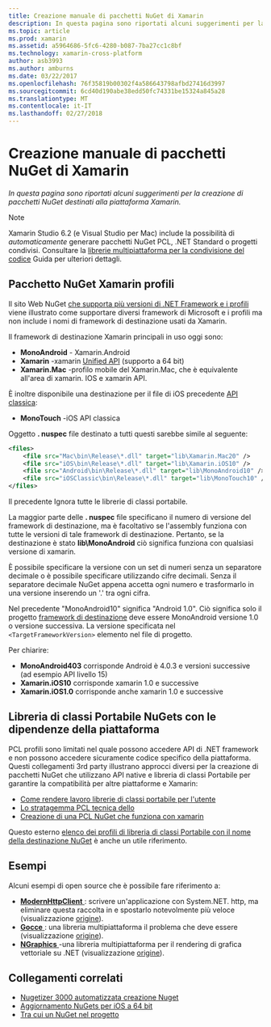 ```yaml
---
title: Creazione manuale di pacchetti NuGet di Xamarin
description: In questa pagina sono riportati alcuni suggerimenti per la creazione di pacchetti NuGet destinati alla piattaforma Xamarin.
ms.topic: article
ms.prod: xamarin
ms.assetid: a5964686-5fc6-4280-b087-7ba27cc1c8bf
ms.technology: xamarin-cross-platform
author: asb3993
ms.author: amburns
ms.date: 03/22/2017
ms.openlocfilehash: 76f35819b00302f4a586643798afbd27416d3997
ms.sourcegitcommit: 6cd40d190abe38edd50fc74331be15324a845a28
ms.translationtype: MT
ms.contentlocale: it-IT
ms.lasthandoff: 02/27/2018
---
```

# <a name="manually-creating-nuget-packages-for-xamarin"></a>Creazione manuale di pacchetti NuGet di Xamarin

_In questa pagina sono riportati alcuni suggerimenti per la creazione di pacchetti NuGet destinati alla piattaforma Xamarin._

> [!NOTE]
> Xamarin Studio 6.2 (e Visual Studio per Mac) include la possibilità di _automaticamente_ generare pacchetti NuGet PCL, .NET Standard o progetti condivisi.
> Consultare la [librerie multipiattaforma per la condivisione del codice](~/cross-platform/app-fundamentals/nuget-multiplatform-libraries/index.md) Guida per ulteriori dettagli.

## <a name="nuget-package-xamarin-profiles"></a>Pacchetto NuGet Xamarin profili


Il sito Web NuGet [che supporta più versioni di .NET Framework e i profili](https://docs.nuget.org/create/enforced-package-conventions) viene illustrato come supportare diversi framework di Microsoft e i profili ma non include i nomi di framework di destinazione usati da Xamarin.

Il framework di destinazione Xamarin principali in uso oggi sono:

* **MonoAndroid** - Xamarin.Android
* **Xamarin** -xamarin [Unified API](~/cross-platform/macios/unified/index.md) (supporto a 64 bit)
* **Xamarin.Mac** -profilo mobile del Xamarin.Mac, che è equivalente all'area di xamarin. IOS e xamarin API.

È inoltre disponibile una destinazione per il file di iOS precedente [API classica](~/cross-platform/macios/unified/index.md):

* **MonoTouch** -iOS API classica

Oggetto **. nuspec** file destinato a tutti questi sarebbe simile al seguente:

```xml
<files>
    <file src="Mac\bin\Release\*.dll" target="lib\Xamarin.Mac20" />
    <file src="iOS\bin\Release\*.dll" target="lib\Xamarin.iOS10" />
    <file src="Android\bin\Release\*.dll" target="lib\MonoAndroid10" />
    <file src="iOSClassic\bin\Release\*.dll" target="lib\MonoTouch10" />
</files>
```

Il precedente Ignora tutte le librerie di classi portabile.

La maggior parte delle **. nuspec** file specificano il numero di versione del framework di destinazione, ma è facoltativo se l'assembly funziona con tutte le versioni di tale framework di destinazione. Pertanto, se la destinazione è stato **lib\MonoAndroid** ciò significa funziona con qualsiasi versione di xamarin.

È possibile specificare la versione con un set di numeri senza un separatore decimale o è possibile specificare utilizzando cifre decimali. Senza il separatore decimale NuGet appena accetta ogni numero e trasformarlo in una versione inserendo un '.' tra ogni cifra.

Nel precedente "MonoAndroid10" significa "Android 1.0". Ciò significa solo il progetto [framework di destinazione](~/android/app-fundamentals/android-api-levels.md) deve essere MonoAndroid versione 1.0 o versione successiva. La versione specificata nel `<TargetFrameworkVersion>` elemento nel file di progetto.

Per chiarire:

- **MonoAndroid403** corrisponde Android è 4.0.3 e versioni successive (ad esempio API livello 15)
- **Xamarin.iOS10** corrisponde xamarin 1.0 e successive
- **Xamarin.iOS1.0** corrisponde anche xamarin 1.0 e successive


## <a name="pcl-nugets-with-platform-dependencies"></a>Libreria di classi Portabile NuGets con le dipendenze della piattaforma

PCL profili sono limitati nel quale possono accedere API di .NET framework e non possono accedere sicuramente codice specifico della piattaforma. Questi collegamenti 3rd party illustrano approcci diversi per la creazione di pacchetti NuGet che utilizzano API native e libreria di classi Portabile per garantire la compatibilità per altre piattaforme e Xamarin:

- [Come rendere lavoro librerie di classi portabile per l'utente](http://blogs.msdn.com/b/dsplaisted/archive/2012/08/27/how-to-make-portable-class-libraries-work-for-you.aspx)
- [Lo stratagemma PCL tecnica dello](http://log.paulbetts.org/the-bait-and-switch-pcl-trick/)
- [Creazione di una PCL NuGet che funziona con xamarin](http://www.jimbobbennett.io/creating-a-nuget-pcl-that-works-with-xamarin-ios/)

Questo esterno [elenco dei profili di libreria di classi Portabile con il nome della destinazione NuGet](http://embed.plnkr.co/03ck2dCtnJogBKHJ9EjY) è anche un utile riferimento.

## <a name="examples"></a>Esempi

Alcuni esempi di open source che è possibile fare riferimento a:

- [**ModernHttpClient** ](https://www.nuget.org/packages/modernhttpclient/) : scrivere un'applicazione con System.NET. http, ma eliminare questa raccolta in e spostarlo notevolmente più veloce (visualizzazione [origine](https://github.com/paulcbetts/ModernHttpClient)).
- [**Gocce** ](https://www.nuget.org/packages/Splat/) : una libreria multipiattaforma il problema che deve essere (visualizzazione [origine](https://github.com/paulcbetts/Splat)).
- [**NGraphics** ](https://www.nuget.org/packages/NGraphics/) -una libreria multipiattaforma per il rendering di grafica vettoriale su .NET (visualizzazione [origine](https://github.com/praeclarum/NGraphics/blob/master/NGraphics.nuspec)).


## <a name="related-links"></a>Collegamenti correlati

- [Nugetizer 3000 automatizzata creazione Nuget](~/cross-platform/app-fundamentals/nuget-multiplatform-libraries/index.md)
- [Aggiornamento NuGets per iOS a 64 bit](http://blog.xamarin.com/how-to-update-nuget-packages-for-64-bit/)
- [Tra cui un NuGet nel progetto](/visualstudio/mac/nuget-walkthrough/index.md)
